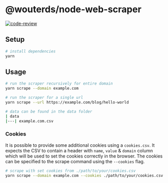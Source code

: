 # @wouterds/node-web-scraper

[![code-review](https://github.com/wouterds/node-web-scraper/workflows/code-review/badge.svg)](https://github.com/wouterds/node-web-scraper/actions/workflows/code-review.yml)

## Setup

```bash
# install dependencies
yarn
```

## Usage

```bash
# run the scraper recursively for entire domain
yarn scrape --domain example.com

# run the scraper for a single url
yarn scrape --url https://example.com/blog/hello-world

# data can be found in the data folder
| data
|---| example.com.csv
```

### Cookies

It is possible to provide some additional cookies using a `cookies.csv`. It expects the CSV to contain a header with `name`, `value` & `domain` column which will be used to set the cookies correctly in the browser. The cookies can be specified to the scrape command using the `--cookies` flag.

```bash
# scrape with set cookies from ./path/to/your/cookies.csv
yarn scrape --domain example.com --cookies ./path/to/your/cookies.csv
```
